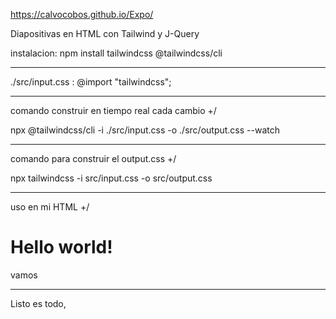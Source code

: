 https://calvocobos.github.io/Expo/

Diapositivas en HTML con Tailwind y J-Query

instalacion:
npm install tailwindcss @tailwindcss/cli

----------------------------------------------------------------------

./src/input.css :
@import "tailwindcss";

----------------------------------------------------------------------

comando construir en tiempo real cada cambio +/

npx @tailwindcss/cli -i ./src/input.css -o ./src/output.css --watch

----------------------------------------------------------------------

comando para construir el output.css +/

npx tailwindcss -i src/input.css -o src/output.css

----------------------------------------------------------------------

uso en mi HTML +/

<!DOCTYPE html>
<html lang="es">

<head>
    <meta charset="UTF-8">
    <meta name="viewport" content="width=device-width, initial-scale=1.0">
    <title>Inicio</title>
    <link href="./src/output.css" rel="stylesheet">
</head>

<body>
    <h1 class="text-3xl font-bold underline">
        Hello world!
    </h1>
    <p class="bg-red-600">vamos</p>
</body>

</html>

----------------------------------------------------------------------

Listo es todo, 
